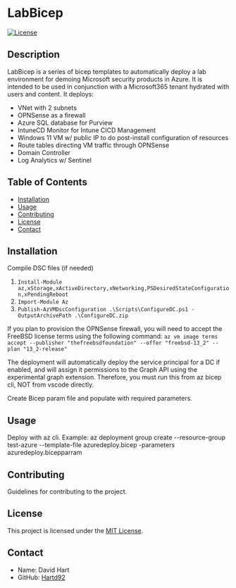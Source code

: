 # LabBicep

[![License](https://img.shields.io/badge/license-MIT-blue.svg)](LICENSE)

## Description

LabBicep is a series of bicep templates to automatically deploy a lab environment for demoing Microsoft security products in Azure. It is intended to be used in conjunction with a Microsoft365 tenant hydrated with users and content.
It deploys:
- VNet with 2 subnets
- OPNSense as a firewall
- Azure SQL database for Purview
- IntuneCD Monitor for Intune CICD Management
- Windows 11 VM w/ public IP to do post-install configuration of resources
- Route tables directing VM traffic through OPNSense
- Domain Controller
- Log Analytics w/ Sentinel


## Table of Contents

- [Installation](#installation)
- [Usage](#usage)
- [Contributing](#contributing)
- [License](#license)
- [Contact](#contact)

## Installation

Compile DSC files (if needed)
1. `Install-Module az,xStorage,xActiveDirectory,xNetworking,PSDesiredStateConfiguration,xPendingReboot`
2. `Import-Module Az`
3. `Publish-AzVMDscConfiguration .\Scripts\ConfigureDC.ps1 -OutputArchivePath .\ConfigureDC.zip`

If you plan to provision the OPNSense firewall, you will need to accept the FreeBSD license terms using the following command: `az vm image terms accept --publisher "thefreebsdfoundation" --offer "freebsd-13_2" --plan "13_2-release"`

The deployment will automatically deploy the service principal for a DC if enabled, and will assign it permissions to the Graph API using the experimental graph extension. Therefore, you must run this from az bicep cli, NOT from vscode directly.

Create Bicep param file and populate with required parameters.

## Usage

Deploy with az cli. Example:
az deployment group create --resource-group test-azure --template-file azuredeploy.bicep -parameters azuredeploy.bicepparram 

## Contributing

Guidelines for contributing to the project.

## License

This project is licensed under the [MIT License](LICENSE).

## Contact

- Name: David Hart
- GitHub: [Hartd92](https://github.com/hartd92)
